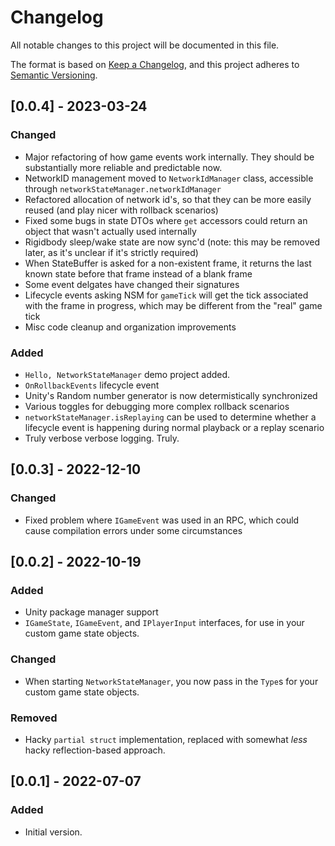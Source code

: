 # Changelog
All notable changes to this project will be documented in this file.

The format is based on [Keep a Changelog](https://keepachangelog.com/en/1.0.0/),
and this project adheres to [Semantic Versioning](https://semver.org/spec/v2.0.0.html).

## [0.0.4] - 2023-03-24
### Changed
- Major refactoring of how game events work internally.  They should be substantially more reliable and predictable now.
- NetworkID management moved to `NetworkIdManager` class, accessible through `networkStateManager.networkIdManager`
- Refactored allocation of network id's, so that they can be more easily reused (and play nicer with rollback scenarios)
- Fixed some bugs in state DTOs where `get` accessors could return an object that wasn't actually used internally
- Rigidbody sleep/wake state are now sync'd (note: this may be removed later, as it's unclear if it's strictly required)
- When StateBuffer is asked for a non-existent frame, it returns the last known state before that frame instead of a blank frame
- Some event delgates have changed their signatures
- Lifecycle events asking NSM for `gameTick` will get the tick associated with the frame in progress, which may be different from the "real" game tick
- Misc code cleanup and organization improvements

### Added
- `Hello, NetworkStateManager` demo project added.
- `OnRollbackEvents` lifecycle event
- Unity's Random number generator is now determistically synchronized
- Various toggles for debugging more complex rollback scenarios
- `networkStateManager.isReplaying` can be used to determine whether a lifecycle event is happening during normal playback or a replay scenario
- Truly verbose verbose logging.  Truly.

## [0.0.3] - 2022-12-10
### Changed
- Fixed problem where `IGameEvent` was used in an RPC, which could cause compilation errors under some circumstances

## [0.0.2] - 2022-10-19
### Added
- Unity package manager support
- `IGameState`, `IGameEvent`, and `IPlayerInput` interfaces, for use in your custom game state objects.

### Changed
- When starting `NetworkStateManager`, you now pass in the `Type`s for your custom game state objects.

### Removed
- Hacky `partial struct` implementation, replaced with somewhat _less_ hacky reflection-based approach.

## [0.0.1] - 2022-07-07
### Added
- Initial version.
